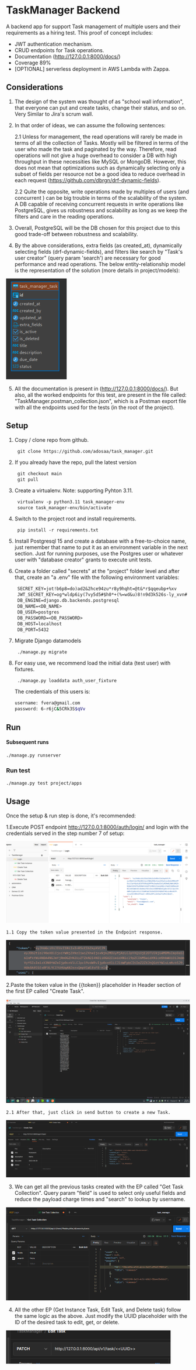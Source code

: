 # TaskManager Backend

A backend app for support Task management of multiple users and their requirements as a hiring test. This proof of concept includes:

* JWT authentication mechanism.
* CRUD endpoints for Task operations.
* Documentation (<http://127.0.0.1:8000/docs/>)
* Coverage 89%
* [OPTIONAL] serverless deployment in AWS Lambda with Zappa.

## Considerations

1. The design of the system was thought of as "school wall information", that everyone can put and create tasks, change their status, and so on. Very Similar to Jira's scrum wall.
2. In that order of ideas, we can assume the following sentences:

    2.1 Unless for management, the read operations will rarely be made in terms of all the collection of Tasks. Mostly will be filtered in terms of the user who made the task and paginated by the way. Therefore, read operations will not give a huge overhead to consider a DB with high throughput in these necessities like MySQL or MongoDB. However, this does not mean that optimizations such as dynamically selecting only a subset of fields per resource not be a good idea to reduce overhead in each request (<https://github.com/dbrgn/drf-dynamic-fields>).

    2.2 Quite the opposite, write operations made by multiples of users (and concurrent ) can be big trouble in terms of the scalability of the system. A DB capable of receiving concurrent requests in write operations like PostgreSQL, gives us robustness and scalability as long as we keep the filters and care in the reading operations.

3. Overall, PostgreSQL will be the DB chosen for this project due to this good trade-off between robustness and scalability.

4. By the above considerations, extra fields (as created_at), dynamically selecting fields (drf-dynamic-fields), and filters like search by "Task's user creator" (query param 'search') are necessary for good performance and read operations. The below entity-relationship model is the representation of the solution (more details in project/models):

  ![Alt text](project/apps/task_manager/tests/resources/model.png?raw=true "entity-relationship-model")

5. All the documentation is present in (<http://127.0.0.1:8000/docs/>). But also, all the worked endpoints for this test, are present in the file called: "TaskManager.postman_collection.json", which is a Postman export file with all the endpoints used for the tests (in the root of the project).

## Setup

1. Copy / clone repo from github.

        git clone https://github.com/adosaa/task_manager.git

2. If you already have the repo, pull the latest version

        git checkout main
        git pull

3. Create a virtualenv. Note: supporting Pyhton 3.11.

        virtualenv -p python3.11 task_manager-env
        source task_manager-env/bin/activate

4. Switch to the project root and install requirements.

        pip install -r requirements.txt

5. Install Postgresql 15 and create a database with a free-to-choice name, just remember that name to put it as an environment variable in the next section. Just for running purposes, use the Postgres user or whatever user with  "database creator" grants to execute unit tests.

6. Create a folder called "secrets" at the "project" folder level and after that, create an "a .env" file with the following environment variables:

        SECRET_KEY=jot!b6p8=do)ad2&2hce94zu*r8y9hqht=@t&*r$qqeubp+%xv
        JWT_SECRET_KEY=og*wldp6iy(7vy5d5#$h0*+(%=wd&u)8!n9d3k526s-ly_xvn#
        DB_ENGINE=django.db.backends.postgresql
        DB_NAME=<DB_NAME>
        DB_USER=postgres
        DB_PASSWORD=<DB_PASSWORD>
        DB_HOST=localhost
        DB_PORT=5432

6. Migrate Django datamodels

        ./manage.py migrate

7. For easy use, we recommend load the initial data (test user) with fixtures.

        ./manage.py loaddata auth_user_fixture

    The credentials of this users is:

    ```bash
    username: fvera@gmail.com
    password: 6-r6jC&5CRk3S$qVv
    ```

## Run

#### Subsequent runs

```bash
./manage.py runserver
```

### Run test

```bash
./manage.py test project/apps
```

## Usage

Once the setup & run step is done, it's recommended:

1.Execute POST endpoint <http://127.0.0.1:8000/auth/login/> and login with the credentials served in the step number 7 of setup:

![Alt text](project/apps/task_manager/tests/resources/login.png?raw=true "login")

    1.1 Copy the token value presented in the Endpoint response.

![Alt text](project/apps/task_manager/tests/resources/token.png?raw=true "token")

2.Paste the token value in the {{token}} placeholder in Header section of the first EP called "Create Task".

![Alt text](project/apps/task_manager/tests/resources/replaced_placeholder.png?raw=true "replaced_placeholder")

    2.1 After that, just click in send button to create a new Task.

![Alt text](project/apps/task_manager/tests/resources/create_task.png?raw=true "create_task")

3. We can get all the previous tasks created with the EP called "Get Task Collection". Query param "field" is used to select only useful fields and reduce the payload charge times and "search" to lookup by username.

![Alt text](project/apps/task_manager/tests/resources/collection.png?raw=true "collection")

4. All the other EP (Get Instance Task, Edit Task, and Delete task) follow the same logic as the above. Just modify the UUID placeholder with the ID of the desired task to edit, get, or delete.

![Alt text](project/apps/task_manager/tests/resources/uuid.png?raw=true "uuid")
